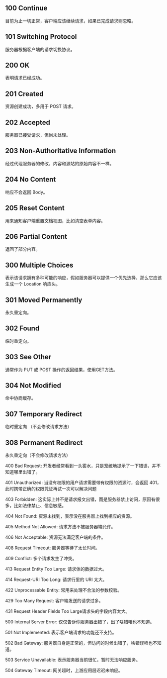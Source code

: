 ## 100 Continue

目前为止一切正常，客户端应该继续请求，如果已完成请求则忽略。

## 101 Switching Protocol

服务器根据客户端的请求切换协议。

## 200 OK

表明请求已经成功。

## 201 Created

资源创建成功，多用于 POST 请求。

## 202 Accepted

服务器已接受请求，但尚未处理。

## 203 Non-Authoritative Information

经过代理服务器的修改，内容和源站的原始内容不一样。

## 204 No Content

响应不会返回 Body。

## 205 Reset Content

用来通知客户端重置文档视图，比如清空表单内容。

## 206 Partial Content

返回了部分内容。

## 300 Multiple Choices

表示该请求拥有多种可能的响应，假如服务器可以提供一个优先选择，那么它应该生成一个 Location 响应头。

## 301 Moved Permanently

永久重定向。

## 302 Found

临时重定向。

## 303 See Other

通常作为 PUT 或 POST 操作的返回结果，使用GET方法。

## 304 Not Modified

命中协商缓存。

## 307 Temporary Redirect

临时重定向 （不会修改请求方法）

## 308 Permanent Redirect

永久重定向（不会修改请求方法）



400 Bad Request: 开发者经常看到一头雾水，只是笼统地提示了一下错误，并不知道哪里出错了。

401 Unauthorized: 当没有权限的用户请求需要带有权限的资源时，会返回 401，此时携带正确的权限凭证再试一次可以解决问题

403 Forbidden: 这实际上并不是请求报文出错，而是服务器禁止访问，原因有很多，比如法律禁止、信息敏感。

404 Not Found: 资源未找到，表示没在服务器上找到相应的资源。

405 Method Not Allowed: 请求方法不被服务器端允许。

406 Not Acceptable: 资源无法满足客户端的条件。

408 Request Timeout: 服务器等待了太长时间。

409 Conflict: 多个请求发生了冲突。

413 Request Entity Too Large: 请求体的数据过大。

414 Request-URI Too Long: 请求行里的 URI 太大。

422 Unprocessable Entity: 常用来处理不合法的参数校验。

429 Too Many Request: 客户端发送的请求过多。

431 Request Header Fields Too Large请求头的字段内容太大。



500 Internal Server Error: 仅仅告诉你服务器出错了，出了啥错咱也不知道。

501 Not Implemented: 表示客户端请求的功能还不支持。

502 Bad Gateway: 服务器自身是正常的，但访问的时候出错了，啥错误咱也不知道。

503 Service Unavailable: 表示服务器当前很忙，暂时无法响应服务。

504 Gateway Timeout: 网关超时，上游应用层迟迟未响应。